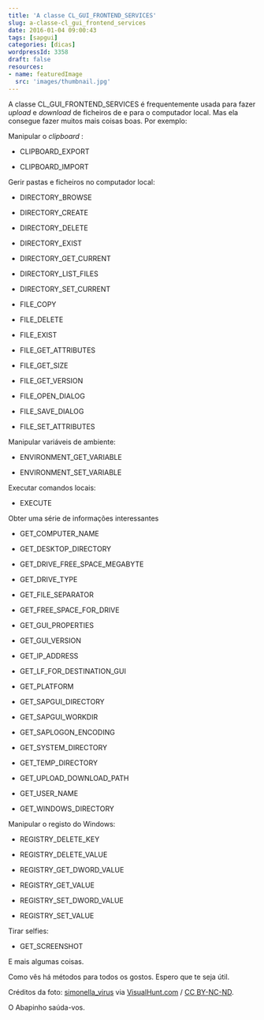 ```yaml
---
title: 'A classe CL_GUI_FRONTEND_SERVICES'
slug: a-classe-cl_gui_frontend_services
date: 2016-01-04 09:00:43
tags: [sapgui]
categories: [dicas]
wordpressId: 3358
draft: false
resources:
- name: featuredImage
  src: 'images/thumbnail.jpg'
---
```

A classe CL_GUI_FRONTEND_SERVICES é frequentemente usada para fazer _upload_ e _download_ de ficheiros de e para o computador local. Mas ela consegue fazer muitos mais coisas boas. Por exemplo:

<!--more-->

Manipular o _clipboard_ :

  * CLIPBOARD_EXPORT

  * CLIPBOARD_IMPORT

Gerir pastas e ficheiros no computador local:

  * DIRECTORY_BROWSE

  * DIRECTORY_CREATE

  * DIRECTORY_DELETE

  * DIRECTORY_EXIST

  * DIRECTORY_GET_CURRENT

  * DIRECTORY_LIST_FILES

  * DIRECTORY_SET_CURRENT

  * FILE_COPY

  * FILE_DELETE

  * FILE_EXIST

  * FILE_GET_ATTRIBUTES

  * FILE_GET_SIZE

  * FILE_GET_VERSION

  * FILE_OPEN_DIALOG

  * FILE_SAVE_DIALOG

  * FILE_SET_ATTRIBUTES

Manipular variáveis de ambiente:

  * ENVIRONMENT_GET_VARIABLE

  * ENVIRONMENT_SET_VARIABLE

Executar comandos locais:

  * EXECUTE

Obter uma série de informações interessantes

  * GET_COMPUTER_NAME

  * GET_DESKTOP_DIRECTORY

  * GET_DRIVE_FREE_SPACE_MEGABYTE

  * GET_DRIVE_TYPE

  * GET_FILE_SEPARATOR

  * GET_FREE_SPACE_FOR_DRIVE

  * GET_GUI_PROPERTIES

  * GET_GUI_VERSION

  * GET_IP_ADDRESS

  * GET_LF_FOR_DESTINATION_GUI

  * GET_PLATFORM

  * GET_SAPGUI_DIRECTORY

  * GET_SAPGUI_WORKDIR

  * GET_SAPLOGON_ENCODING

  * GET_SYSTEM_DIRECTORY

  * GET_TEMP_DIRECTORY

  * GET_UPLOAD_DOWNLOAD_PATH

  * GET_USER_NAME

  * GET_WINDOWS_DIRECTORY

Manipular o registo do Windows:

  * REGISTRY_DELETE_KEY

  * REGISTRY_DELETE_VALUE

  * REGISTRY_GET_DWORD_VALUE

  * REGISTRY_GET_VALUE

  * REGISTRY_SET_DWORD_VALUE

  * REGISTRY_SET_VALUE

Tirar selfies:

  * GET_SCREENSHOT

E mais algumas coisas.

Como vês há métodos para todos os gostos. Espero que te seja útil.

Créditos da foto: [simonella_virus][1] via [VisualHunt.com][2] / [CC BY-NC-ND][3].

O Abapinho saúda-vos.

   [1]: https://www.flickr.com/photos/simonella_virus/2322193421/
   [2]: http://visualhunt.com
   [3]: http://creativecommons.org/licenses/by-nc-nd/2.0/
